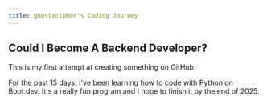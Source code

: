 ```yaml
---
title: ghostxcipher's Coding Journey 
---
```

## Could I Become A Backend Developer?
This is my first attempt at creating something on GitHub. 

For the past 15 days, I've been learning how to code with Python on Boot.dev. It's a really fun program and I hope to finish it by the end of 2025. 
